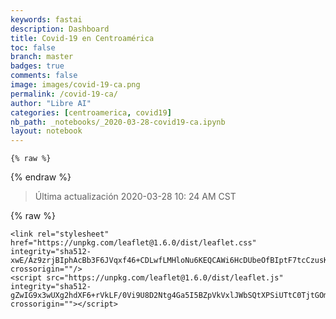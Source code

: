 ```yaml
---
keywords: fastai
description: Dashboard
title: Covid-19 en Centroamérica
toc: false
branch: master
badges: true
comments: false
image: images/covid-19-ca.png
permalink: /covid-19-ca/
author: "Libre AI"
categories: [centroamerica, covid19]
nb_path: _notebooks/_2020-03-28-covid19-ca.ipynb
layout: notebook
---
```


<!--
#################################################
### THIS FILE WAS AUTOGENERATED! DO NOT EDIT! ###
#################################################
# file to edit: _notebooks/_2020-03-28-covid19-ca.ipynb
-->

<div class="container" id="notebook-container">
        
    {% raw %}
    
<div class="cell border-box-sizing code_cell rendered">

</div>
    {% endraw %}

<div class="cell border-box-sizing text_cell rendered"><div class="inner_cell">
<div class="text_cell_render border-box-sizing rendered_html">
<blockquote><p>Última actualización 2020-03-28 10: 24 AM CST</p>
</blockquote>

</div>
</div>
</div>
    {% raw %}
    
<div class="cell border-box-sizing code_cell rendered">

<div class="output_wrapper">
<div class="output">

<div class="output_area">


<div class="output_html rendered_html output_subarea ">

<!DOCTYPE html>
<html>
<head>
  <title>Covid-19 en Centroamérica</title>
  <meta charset="utf-8" />
  <meta name="viewport" content="width=device-width, initial-scale=1.0">

  <link rel="shortcut icon" type="image/x-icon" href="docs/images/favicon.ico" />

    <link rel="stylesheet" href="https://unpkg.com/leaflet@1.6.0/dist/leaflet.css" integrity="sha512-xwE/Az9zrjBIphAcBb3F6JVqxf46+CDLwfLMHloNu6KEQCAWi6HcDUbeOfBIptF7tcCzusKFjFw2yuvEpDL9wQ==" crossorigin=""/>
    <script src="https://unpkg.com/leaflet@1.6.0/dist/leaflet.js" integrity="sha512-gZwIG9x3wUXg2hdXF6+rVkLF/0Vi9U8D2Ntg4Ga5I5BZpVkVxlJWbSQtXPSiUTtC0TjtGOmxa1AJPuV0CPthew==" crossorigin=""></script>
</head>
<body>

<div id="covid10-map" style="width: 800px; height: 600px;"></div>

<script>
  var mymap = L.map('covid10-map').setView([12.5, -87], 6);

L.tileLayer('https://tiles.stadiamaps.com/tiles/osm_bright/{z}/{x}/{y}{r}.png', {
    attribution: '&copy; <a href="https://stadiamaps.com/">Stadia Maps</a>, &copy; <a href="https://openmaptiles.org/">OpenMapTiles</a> &copy; <a href="http://openstreetmap.org">OpenStreetMap</a> contributors',
    maxZoom: 7
}).addTo(mymap);

        L.circle([14.63, -90.56], 5.656854249492381*3000, {
          color: 'red',
          fillColor: '#f03',
          fillOpacity: 0.5
          }).addTo(mymap)
          .bindTooltip("<div><b>Guatemala</b><br/><span style='color:red'><h3 style='display:inline'>32</h3></span>&nbsp;personas infectadas</div>", {sticky: true});

        L.circle([17.25, -88.8], 1.4142135623730951*3000, {
          color: 'red',
          fillColor: '#f03',
          fillOpacity: 0.5
          }).addTo(mymap)
          .bindTooltip("<div><b>Belize</b><br/><span style='color:red'><h3 style='display:inline'>2</h3></span>&nbsp;personas infectadas</div>", {sticky: true});

        L.circle([14.08, -87.24], 9.746794344808963*3000, {
          color: 'red',
          fillColor: '#f03',
          fillOpacity: 0.5
          }).addTo(mymap)
          .bindTooltip("<div><b>Honduras</b><br/><span style='color:red'><h3 style='display:inline'>95</h3></span>&nbsp;personas infectadas</div>", {sticky: true});

        L.circle([13.69, -89.25], 4.358898943540674*3000, {
          color: 'red',
          fillColor: '#f03',
          fillOpacity: 0.5
          }).addTo(mymap)
          .bindTooltip("<div><b>El Salvador</b><br/><span style='color:red'><h3 style='display:inline'>19</h3></span>&nbsp;personas infectadas</div>", {sticky: true});

        L.circle([12.1, -86.33], 2.0*3000, {
          color: 'red',
          fillColor: '#f03',
          fillOpacity: 0.5
          }).addTo(mymap)
          .bindTooltip("<div><b>Nicaragua</b><br/><span style='color:red'><h3 style='display:inline'>4</h3></span>&nbsp;personas infectadas</div>", {sticky: true});

        L.circle([9.94, -84.15], 16.217274740226856*3000, {
          color: 'red',
          fillColor: '#f03',
          fillOpacity: 0.5
          }).addTo(mymap)
          .bindTooltip("<div><b>Costa Rica</b><br/><span style='color:red'><h3 style='display:inline'>263</h3></span>&nbsp;personas infectadas</div>", {sticky: true});

        L.circle([9.08, -79.59], 28.035691537752374*3000, {
          color: 'red',
          fillColor: '#f03',
          fillOpacity: 0.5
          }).addTo(mymap)
          .bindTooltip("<div><b>Panama</b><br/><span style='color:red'><h3 style='display:inline'>786</h3></span>&nbsp;personas infectadas</div>", {sticky: true});
</div>

</div>

</div>
</div>

</div>
    {% endraw %}

</div>
 

